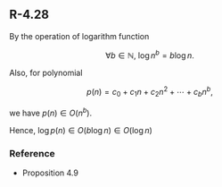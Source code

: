 ## R-4.28

By the operation of logarithm function 

$$
\forall b \in \mathbb N \text{, } \log{n^b} = b\log n.
$$

Also, for polynomial 

$$
p(n) = c_0 + c_1 n + c_2 n^2 + \cdots + c_b n^b,
$$

we have $p(n) \in O(n^b)$.

Hence, $\log p(n) \in O(b\log n) \in O(\log n)$

### Reference

- Proposition 4.9